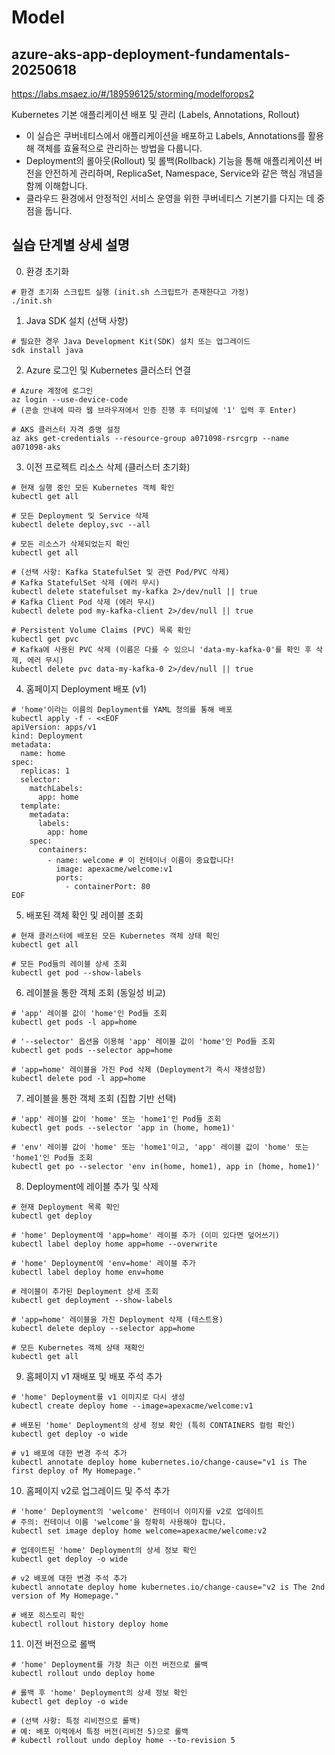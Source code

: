 # Model
## azure-aks-app-deployment-fundamentals-20250618
https://labs.msaez.io/#/189596125/storming/modelforops2

Kubernetes 기본 애플리케이션 배포 및 관리 (Labels, Annotations, Rollout)
- 이 실습은 쿠버네티스에서 애플리케이션을 배포하고 Labels, Annotations를 활용해 객체를 효율적으로 관리하는 방법을 다룹니다.
- Deployment의 롤아웃(Rollout) 및 롤백(Rollback) 기능을 통해 애플리케이션 버전을 안전하게 관리하며, ReplicaSet, Namespace, Service와 같은 핵심 개념을 함께 이해합니다.
- 클라우드 환경에서 안정적인 서비스 운영을 위한 쿠버네티스 기본기를 다지는 데 중점을 둡니다.



## 실습 단계별 상세 설명

0. 환경 초기화
```
# 환경 초기화 스크립트 실행 (init.sh 스크립트가 존재한다고 가정)
./init.sh
```
1. Java SDK 설치 (선택 사항)
```
# 필요한 경우 Java Development Kit(SDK) 설치 또는 업그레이드
sdk install java
```
2. Azure 로그인 및 Kubernetes 클러스터 연결
```
# Azure 계정에 로그인
az login --use-device-code
# (콘솔 안내에 따라 웹 브라우저에서 인증 진행 후 터미널에 '1' 입력 후 Enter)

# AKS 클러스터 자격 증명 설정
az aks get-credentials --resource-group a071098-rsrcgrp --name a071098-aks
```
3. 이전 프로젝트 리소스 삭제 (클러스터 초기화)
```
# 현재 실행 중인 모든 Kubernetes 객체 확인
kubectl get all

# 모든 Deployment 및 Service 삭제
kubectl delete deploy,svc --all

# 모든 리소스가 삭제되었는지 확인
kubectl get all

# (선택 사항: Kafka StatefulSet 및 관련 Pod/PVC 삭제)
# Kafka StatefulSet 삭제 (에러 무시)
kubectl delete statefulset my-kafka 2>/dev/null || true
# Kafka Client Pod 삭제 (에러 무시)
kubectl delete pod my-kafka-client 2>/dev/null || true

# Persistent Volume Claims (PVC) 목록 확인
kubectl get pvc
# Kafka에 사용된 PVC 삭제 (이름은 다를 수 있으니 'data-my-kafka-0'를 확인 후 삭제, 에러 무시)
kubectl delete pvc data-my-kafka-0 2>/dev/null || true
```
4. 홈페이지 Deployment 배포 (v1)
```
# 'home'이라는 이름의 Deployment를 YAML 정의를 통해 배포
kubectl apply -f - <<EOF
apiVersion: apps/v1
kind: Deployment
metadata:
  name: home
spec:
  replicas: 1
  selector:
    matchLabels:
      app: home
  template:
    metadata:
      labels:
        app: home
    spec:
      containers:
        - name: welcome # 이 컨테이너 이름이 중요합니다!
          image: apexacme/welcome:v1
          ports:
            - containerPort: 80
EOF
```
5. 배포된 객체 확인 및 레이블 조회
```
# 현재 클러스터에 배포된 모든 Kubernetes 객체 상태 확인
kubectl get all

# 모든 Pod들의 레이블 상세 조회
kubectl get pod --show-labels
```
6. 레이블을 통한 객체 조회 (동일성 비교)
```
# 'app' 레이블 값이 'home'인 Pod들 조회
kubectl get pods -l app=home

# '--selector' 옵션을 이용해 'app' 레이블 값이 'home'인 Pod들 조회
kubectl get pods --selector app=home

# 'app=home' 레이블을 가진 Pod 삭제 (Deployment가 즉시 재생성함)
kubectl delete pod -l app=home
```
7. 레이블을 통한 객체 조회 (집합 기반 선택)
```
# 'app' 레이블 값이 'home' 또는 'home1'인 Pod들 조회
kubectl get pods --selector 'app in (home, home1)'

# 'env' 레이블 값이 'home' 또는 'home1'이고, 'app' 레이블 값이 'home' 또는 'home1'인 Pod들 조회
kubectl get po --selector 'env in(home, home1), app in (home, home1)'
```
8. Deployment에 레이블 추가 및 삭제
```
# 현재 Deployment 목록 확인
kubectl get deploy

# 'home' Deployment에 'app=home' 레이블 추가 (이미 있다면 덮어쓰기)
kubectl label deploy home app=home --overwrite

# 'home' Deployment에 'env=home' 레이블 추가
kubectl label deploy home env=home

# 레이블이 추가된 Deployment 상세 조회
kubectl get deployment --show-labels

# 'app=home' 레이블을 가진 Deployment 삭제 (테스트용)
kubectl delete deploy --selector app=home

# 모든 Kubernetes 객체 상태 재확인
kubectl get all
```
9. 홈페이지 v1 재배포 및 배포 주석 추가
```
# 'home' Deployment를 v1 이미지로 다시 생성
kubectl create deploy home --image=apexacme/welcome:v1

# 배포된 'home' Deployment의 상세 정보 확인 (특히 CONTAINERS 컬럼 확인)
kubectl get deploy -o wide

# v1 배포에 대한 변경 주석 추가
kubectl annotate deploy home kubernetes.io/change-cause="v1 is The first deploy of My Homepage."
```
10. 홈페이지 v2로 업그레이드 및 주석 추가
```
# 'home' Deployment의 'welcome' 컨테이너 이미지를 v2로 업데이트
# 주의: 컨테이너 이름 'welcome'을 정확히 사용해야 합니다.
kubectl set image deploy home welcome=apexacme/welcome:v2

# 업데이트된 'home' Deployment의 상세 정보 확인
kubectl get deploy -o wide

# v2 배포에 대한 변경 주석 추가
kubectl annotate deploy home kubernetes.io/change-cause="v2 is The 2nd version of My Homepage."

# 배포 히스토리 확인
kubectl rollout history deploy home
```
11. 이전 버전으로 롤백
```
# 'home' Deployment를 가장 최근 이전 버전으로 롤백
kubectl rollout undo deploy home

# 롤백 후 'home' Deployment의 상세 정보 확인
kubectl get deploy -o wide

# (선택 사항: 특정 리비전으로 롤백)
# 예: 배포 이력에서 특정 버전(리비전 5)으로 롤백
# kubectl rollout undo deploy home --to-revision 5
```
